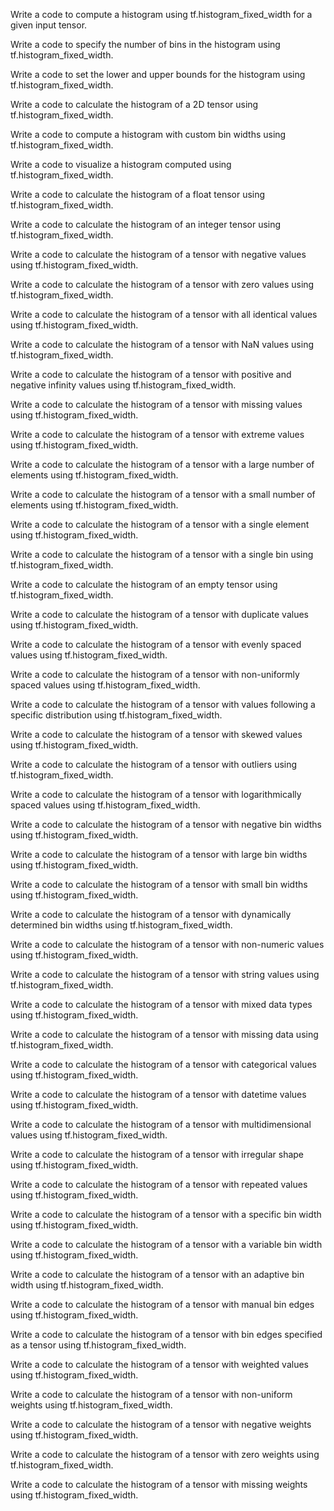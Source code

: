 Write a code to compute a histogram using tf.histogram_fixed_width for a given input tensor.

Write a code to specify the number of bins in the histogram using tf.histogram_fixed_width.

Write a code to set the lower and upper bounds for the histogram using tf.histogram_fixed_width.

Write a code to calculate the histogram of a 2D tensor using tf.histogram_fixed_width.

Write a code to compute a histogram with custom bin widths using tf.histogram_fixed_width.

Write a code to visualize a histogram computed using tf.histogram_fixed_width.

Write a code to calculate the histogram of a float tensor using tf.histogram_fixed_width.

Write a code to calculate the histogram of an integer tensor using tf.histogram_fixed_width.

Write a code to calculate the histogram of a tensor with negative values using tf.histogram_fixed_width.

Write a code to calculate the histogram of a tensor with zero values using tf.histogram_fixed_width.

Write a code to calculate the histogram of a tensor with all identical values using tf.histogram_fixed_width.

Write a code to calculate the histogram of a tensor with NaN values using tf.histogram_fixed_width.

Write a code to calculate the histogram of a tensor with positive and negative infinity values using tf.histogram_fixed_width.

Write a code to calculate the histogram of a tensor with missing values using tf.histogram_fixed_width.

Write a code to calculate the histogram of a tensor with extreme values using tf.histogram_fixed_width.

Write a code to calculate the histogram of a tensor with a large number of elements using tf.histogram_fixed_width.

Write a code to calculate the histogram of a tensor with a small number of elements using tf.histogram_fixed_width.

Write a code to calculate the histogram of a tensor with a single element using tf.histogram_fixed_width.

Write a code to calculate the histogram of a tensor with a single bin using tf.histogram_fixed_width.

Write a code to calculate the histogram of an empty tensor using tf.histogram_fixed_width.

Write a code to calculate the histogram of a tensor with duplicate values using tf.histogram_fixed_width.

Write a code to calculate the histogram of a tensor with evenly spaced values using tf.histogram_fixed_width.

Write a code to calculate the histogram of a tensor with non-uniformly spaced values using tf.histogram_fixed_width.

Write a code to calculate the histogram of a tensor with values following a specific distribution using tf.histogram_fixed_width.

Write a code to calculate the histogram of a tensor with skewed values using tf.histogram_fixed_width.

Write a code to calculate the histogram of a tensor with outliers using tf.histogram_fixed_width.

Write a code to calculate the histogram of a tensor with logarithmically spaced values using tf.histogram_fixed_width.

Write a code to calculate the histogram of a tensor with negative bin widths using tf.histogram_fixed_width.

Write a code to calculate the histogram of a tensor with large bin widths using tf.histogram_fixed_width.

Write a code to calculate the histogram of a tensor with small bin widths using tf.histogram_fixed_width.

Write a code to calculate the histogram of a tensor with dynamically determined bin widths using tf.histogram_fixed_width.

Write a code to calculate the histogram of a tensor with non-numeric values using tf.histogram_fixed_width.

Write a code to calculate the histogram of a tensor with string values using tf.histogram_fixed_width.

Write a code to calculate the histogram of a tensor with mixed data types using tf.histogram_fixed_width.

Write a code to calculate the histogram of a tensor with missing data using tf.histogram_fixed_width.

Write a code to calculate the histogram of a tensor with categorical values using tf.histogram_fixed_width.

Write a code to calculate the histogram of a tensor with datetime values using tf.histogram_fixed_width.

Write a code to calculate the histogram of a tensor with multidimensional values using tf.histogram_fixed_width.

Write a code to calculate the histogram of a tensor with irregular shape using tf.histogram_fixed_width.

Write a code to calculate the histogram of a tensor with repeated values using tf.histogram_fixed_width.

Write a code to calculate the histogram of a tensor with a specific bin width using tf.histogram_fixed_width.

Write a code to calculate the histogram of a tensor with a variable bin width using tf.histogram_fixed_width.

Write a code to calculate the histogram of a tensor with an adaptive bin width using tf.histogram_fixed_width.

Write a code to calculate the histogram of a tensor with manual bin edges using tf.histogram_fixed_width.

Write a code to calculate the histogram of a tensor with bin edges specified as a tensor using tf.histogram_fixed_width.

Write a code to calculate the histogram of a tensor with weighted values using tf.histogram_fixed_width.

Write a code to calculate the histogram of a tensor with non-uniform weights using tf.histogram_fixed_width.

Write a code to calculate the histogram of a tensor with negative weights using tf.histogram_fixed_width.

Write a code to calculate the histogram of a tensor with zero weights using tf.histogram_fixed_width.

Write a code to calculate the histogram of a tensor with missing weights using tf.histogram_fixed_width.